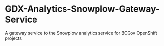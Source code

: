 # GDX-Analytics-Snowplow-Gateway-Service
A gateway service to the Snowplow analytics service for BCGov OpenShift projects
